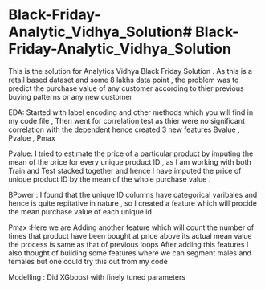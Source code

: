 # Black-Friday-Analytic_Vidhya_Solution# Black-Friday-Analytic_Vidhya_Solution
This is the solution for Analytics Vidhya Black Friday Solution .
As this is a retail based dataset and some 8 lakhs data point , 
the problem was to predict the purchase value of any  customer according to thier previous buying 
patterns or any new customer 

EDA:
Started with label encoding and other methods which you will find in my code file ,
Then went for correlation test as thier were no significant correlation with the dependent hence created 3 new features 
Bvalue , Pvalue , Pmax

Pvalue: I tried to estimate the price of a particular product by imputing the mean of the price for every unique product ID , as
I am working with both Train and Test stacked together and hence I have imputed the price of unique product ID by the mean of the 
whole purchase value .

BPower : I found that the unique ID columns have categorical varibales and hence is quite repitative in nature , so I 
created a feature which will procide the mean purchase value of each unique id 

Pmax :Here we are Adding another feature which will count the number of times that product have been bought 
at price above its actual mean value the process is same as that of previous loops
After adding this features I also thought of building some features where we can segment males and females but one could try this 
out from my code 

Modelling :
Did XGboost with finely tuned parameters 
